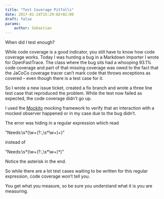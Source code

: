 ```yaml
---
title: "Test Coverage Pitfalls"
date: 2017-01-24T15:29:02+02:00
draft: false
params:
    author: Sebastian
---
```


When did I test enough?

While code coverage is a good indicator, you still have to know how code coverage works. Today I was hunting a bug in a Markdown importer I wrote for OpenFastTrace. The class where the bug sits had a whooping 93.1% code coverage and part of that missing coverage was owed to the fact that the JaCoCo coverage tracer can’t mark code that throws exceptions as covered – even though there is a test case for it.

So I wrote a new issue ticket, created a fix branch and wrote a three line test case that reproduced the problem. While the test now failed as expected, the code coverage didn’t go up.

I used the [Mockito](http://mockito.org/) mocking framework to verify that an interaction with a mocked observer happened or in my case due to the bug didn’t.

The error was hiding in a regular expression which read

"Needs:\\s*(\\w+(?:,\\s*\\w+)+)"

instead of

"Needs:\\s*(\\w+(?:,\\s*\\w+)*)"

Notice the asterisk in the end.

So while there are a lot test cases waiting to be written for this regular expression, code coverage won’t tell you.

You get what you measure, so be sure you understand what it is you are measuring.

